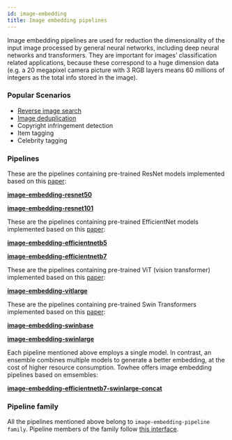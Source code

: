 ```yaml
---
id: image-embedding
title: Image embedding pipelines
---
```


Image embedding pipelines are used for reduction the dimensionality of the input image processed by general neural networks, including deep neural networks and transformers. They are important for images’ classification related applications, because these correspond to a huge dimension data (e.g. a 20 megapixel camera picture with 3 RGB layers means 60 millions of integers as the total info stored in the image).

### Popular Scenarios

- [Reverse image search](../solutions/reverse-image-search)
- [Image deduplication](../solutions/image-deduplication)
- Copyright infringement detection
- Item tagging
- Celebrity tagging

### Pipelines

These are the pipelines containing pre-trained ResNet models implemented based on this [paper](https://arxiv.org/pdf/1512.03385.pdf):

**[image-embedding-resnet50](https://hub.towhee.io/towhee/image-embedding-resnet50)**

**[image-embedding-resnet101](https://hub.towhee.io/towhee/image-embedding-resnet101)**

These are the pipelines containing pre-trained EfficientNet models implemented based on this [paper](https://arxiv.org/pdf/1905.11946.pdf):

**[image-embedding-efficientnetb5](https://hub.towhee.io/towhee/image-embedding-efficientnetb5)**

**[image-embedding-efficientnetb7](https://hub.towhee.io/towhee/image-embedding-efficientnetb7)**

These are the pipelines containing pre-trained ViT (vision transformer) implemented based on this [paper](https://arxiv.org/pdf/2010.11929.pdf):

**[image-embedding-vitlarge](https://hub.towhee.io/towhee/image-embedding-vitlarge)**

These are the pipelines containing pre-trained Swin Transformers implemented based on this [paper](https://arxiv.org/pdf/2103.14030v1.pdf):

**[image-embedding-swinbase](https://hub.towhee.io/towhee/image-embedding-swinbase)**

**[image-embedding-swinlarge](https://hub.towhee.io/towhee/image-embedding-swinlarge)**

Each pipeline mentioned above employs a single model. In contrast, an ensemble combines multiple models to generate a better embedding, at the cost of higher resource consumption. Towhee offers image embedding pipelines based on emsembles:

**[image-embedding-efficientnetb7-swinlarge-concat](https://hub.towhee.io/towhee/image-embedding-efficientnetb7-swinlarge-concat)**

### Pipeline family

All the pipelines mentioned above belong to `image-embedding-pipeline family`. Pipeline members of the family follow [this interface](https://hub.towhee.io/towhee/image-embedding-pipeline-template).
